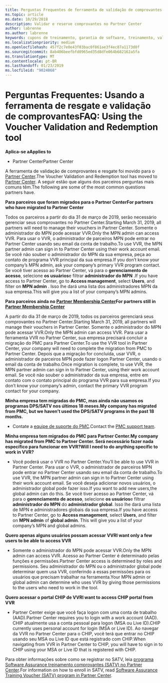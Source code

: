 ```yaml
---
title: Perguntas Frequentes de ferramenta de validação de comprovantes | Partner Center
ms.topic: article
ms.date: 10/29/2018
description: Validar e reserve comprovantes no Partner Center
author: labrenne
ms.author: labrenne
keywords: cupons de treinamento, garantia de software, treinamento, validar comprovantes, comprovantes de reserva
ms.localizationpriority: medium
ms.openlocfilehash: 457f2c7e0e43f03bac0f861ae3f4ec87a1173d0f
ms.sourcegitcommit: 8ab406beefbfd0965ed35d8dfe064b682162a5fa
ms.translationtype: MT
ms.contentlocale: pt-BR
ms.lasthandoff: 01/23/2019
ms.locfileid: "9024868"
---
```

# <a name="faq-using-the-voucher-validation-and-redemption-tool"></a><span data-ttu-id="d549d-104">Perguntas Frequentes: Usando a ferramenta de resgate e validação de comprovantes</span><span class="sxs-lookup"><span data-stu-id="d549d-104">FAQ: Using the Voucher Validation and Redemption tool</span></span> 

**<span data-ttu-id="d549d-105">Aplica-se a</span><span class="sxs-lookup"><span data-stu-id="d549d-105">Applies to</span></span>**

- <span data-ttu-id="d549d-106">Partner Center</span><span class="sxs-lookup"><span data-stu-id="d549d-106">Partner Center</span></span>

<span data-ttu-id="d549d-107">A ferramenta de validação de comprovantes e resgate foi movido para o [Partner Center](https://partner.microsoft.com/en-us/pcv/dashboard/overview).</span><span class="sxs-lookup"><span data-stu-id="d549d-107">The Voucher Validation and Redemption tool has moved to [Partner Center](https://partner.microsoft.com/en-us/pcv/dashboard/overview).</span></span> <span data-ttu-id="d549d-108">A seguir estão que alguns dos parceiros perguntas mais comuns têm.</span><span class="sxs-lookup"><span data-stu-id="d549d-108">The following are some of the most common questions partners have.</span></span> 

**<span data-ttu-id="d549d-109">Para parceiros que foram migrados para o Partner Center</span><span class="sxs-lookup"><span data-stu-id="d549d-109">For partners who have migrated to Partner Center</span></span>**

 <span data-ttu-id="d549d-110">Todos os parceiros a partir do dia 31 de março de 2019, serão necessário gerenciar seus comprovantes no Partner Center.</span><span class="sxs-lookup"><span data-stu-id="d549d-110">Starting March 31, 2019, all partners will need to manage their vouchers in Partner Center.</span></span> <span data-ttu-id="d549d-111">Somente o administrador do MPN pode acessar VVR.</span><span class="sxs-lookup"><span data-stu-id="d549d-111">Only the MPN admin can access VVR.</span></span> <span data-ttu-id="d549d-112">Para usar o VVR, o administrador de parceiros MPN pode entrar no Partner Center usando seu email da conta de trabalho.</span><span class="sxs-lookup"><span data-stu-id="d549d-112">To use VVR, the MPN partner admin can sign in to Partner Center using their work account email.</span></span> <span data-ttu-id="d549d-113">Se você não souber o administrador do MPN da sua empresa, peça ao contato de programa VVR principal da sua empresa.</span><span class="sxs-lookup"><span data-stu-id="d549d-113">If you don’t know your company’s MPN admin, ask your company’s primary VVR program contact.</span></span>  <span data-ttu-id="d549d-114">Se você tiver acesso ao Partner Center, vá para o **gerenciamento de acesso**, selecione **os usuários**e filtrar **administrador do MPN** .</span><span class="sxs-lookup"><span data-stu-id="d549d-114">If you have access to Partner Center, go to **Access management**, select **Users**, and filter on **MPN admin** .</span></span> <span data-ttu-id="d549d-115">Isso lhe dará uma lista dos administradores MPN da sua empresa.</span><span class="sxs-lookup"><span data-stu-id="d549d-115">This will give you a list of your company’s MPN admins.</span></span>  

**<span data-ttu-id="d549d-116">Para parceiros ainda no [Partner Membership Center](https://partner.microsoft.com/)</span><span class="sxs-lookup"><span data-stu-id="d549d-116">For partners still in [Partner Membership Center](https://partner.microsoft.com/)</span></span>**

<span data-ttu-id="d549d-117">A partir do dia 31 de março de 2019, todos os parceiros gerenciará seus comprovantes no Partner Center.</span><span class="sxs-lookup"><span data-stu-id="d549d-117">Starting March 31, 2019, all partners will manage their vouchers in Partner Center.</span></span> <span data-ttu-id="d549d-118">Somente o administrador do MPN pode acessar VVR.</span><span class="sxs-lookup"><span data-stu-id="d549d-118">Only the MPN admin can access VVR.</span></span> <span data-ttu-id="d549d-119">Para usar a ferramenta VVR no Partner Center, sua empresa precisará concluir a migração do PMC para Partner Center.</span><span class="sxs-lookup"><span data-stu-id="d549d-119">To use the VVR tool in Partner Center, your company will need to complete the migration from PMC to Partner Center.</span></span> <span data-ttu-id="d549d-120">Depois que a migração for concluída, usar VVR, o administrador de parceiros MPN pode fazer logon Partner Center, usando o email da conta de trabalho.</span><span class="sxs-lookup"><span data-stu-id="d549d-120">Once migration is complete, to use VVR, the MPN partner admin can sign in to Partner Center, using their work account email.</span></span> <span data-ttu-id="d549d-121">Se você não souber o administrador da sua empresa, entre em contato com o contato principal do programa VVR para sua empresa.</span><span class="sxs-lookup"><span data-stu-id="d549d-121">If you don’t know your company’s admin, contact the primary VVR program contact for your company.</span></span>  


**<span data-ttu-id="d549d-122">Minha empresa tem migradas do PMC, mas ainda não usamos os programas DPS/SATV nos últimos 18 meses.</span><span class="sxs-lookup"><span data-stu-id="d549d-122">My company has migrated from PMC, but we haven’t used the DPS/SATV programs in the past 18 months.</span></span>**

- <span data-ttu-id="d549d-123">Contate a [equipe de suporte do PMC](mailto:proghelp@microsoft.com).</span><span class="sxs-lookup"><span data-stu-id="d549d-123">Contact the [PMC support team](mailto:proghelp@microsoft.com).</span></span> 


**<span data-ttu-id="d549d-124">Minha empresa tem migrados do PMC para Partner Center.</span><span class="sxs-lookup"><span data-stu-id="d549d-124">My company has migrated from PMC to Partner Center.</span></span> <span data-ttu-id="d549d-125">Será necessário fazer nada específico para funcionar em VVR?</span><span class="sxs-lookup"><span data-stu-id="d549d-125">Will I need to do anything specific to work in VVR?</span></span>** 

- <span data-ttu-id="d549d-126">Você poderá usar o VVR no Partner Center.</span><span class="sxs-lookup"><span data-stu-id="d549d-126">You’ll be able to use VVR in Partner Center.</span></span>  <span data-ttu-id="d549d-127">Para usar o VVR, o administrador de parceiros MPN pode entrar no Partner Center usando seu email da conta de trabalho.</span><span class="sxs-lookup"><span data-stu-id="d549d-127">To use VVR, the MPN partner admin can sign in to Partner Center using their work account email.</span></span> <span data-ttu-id="d549d-128">Se você deseja adicionar novos usuários, o administrador global pode fazer isso.</span><span class="sxs-lookup"><span data-stu-id="d549d-128">If you want to add new users,the global admin can do this.</span></span> <span data-ttu-id="d549d-129">Se você tiver acesso ao Partner Center, vá para o **gerenciamento de acesso**, selecione **os usuários**e filtrar **administrador do MPN** do **administrador global**. Isso lhe dará uma lista de MPN e administradores globais da sua empresa.</span><span class="sxs-lookup"><span data-stu-id="d549d-129">If you have access to Partner Center, go to **Access management**, select **Users**, and filter on **MPN admin** of **global admin**. This will give you a list of your company’s MPN and global admins.</span></span>  

**<span data-ttu-id="d549d-130">Quero apenas alguns usuários possam acessar VVR</span><span class="sxs-lookup"><span data-stu-id="d549d-130">I want only a few users to be able to access VVR</span></span>**

- <span data-ttu-id="d549d-131">Somente o administrador do MPN pode acessar VVR.</span><span class="sxs-lookup"><span data-stu-id="d549d-131">Only the MPN admin can access VVR.</span></span> <span data-ttu-id="d549d-132">Acesso ao Partner Center é determinado pelas funções e permissões.</span><span class="sxs-lookup"><span data-stu-id="d549d-132">Partner Center access is determined by roles and permissions.</span></span> <span data-ttu-id="d549d-133">Seu administrador do MPN ou o administrador global pode determinar quem usa VVR, conferindo a essas permissões para os usuários que precisam trabalhar na ferramenta.</span><span class="sxs-lookup"><span data-stu-id="d549d-133">Your MPN admin or global admin can determine who uses VVR by giving those permissions to the users who need to work in the tool.</span></span>

**<span data-ttu-id="d549d-134">Quero acessar o portal CHIP de VVR</span><span class="sxs-lookup"><span data-stu-id="d549d-134">I want to access CHIP portal from VVR</span></span>**

- <span data-ttu-id="d549d-135">Partner Center exige que você faça logon com uma conta de trabalho (AAD).</span><span class="sxs-lookup"><span data-stu-id="d549d-135">Partner Center requires you to login with a work account (AAD).</span></span>  <span data-ttu-id="d549d-136">CHIP atualmente usa a conta pessoal para logon (MSA ou Live ID).</span><span class="sxs-lookup"><span data-stu-id="d549d-136">CHIP currently uses personal account for login (MSA or Live ID).</span></span>  <span data-ttu-id="d549d-137">Ao navegar da VVR no Partner Center para o CHIP, você terá que entrar no CHIP usando seu MSA ou Live ID que está registrado com CHIP.</span><span class="sxs-lookup"><span data-stu-id="d549d-137">When navigating from VVR in Partner Center to CHIP, you will have to sign in to CHIP using your MSA or Live ID that is registered with CHIP.</span></span>

<span data-ttu-id="d549d-138">Para obter informações sobre como se registrar no SATV, leia [programa Software Assurance treinamento comprovantes (SATV) no Partner Center](software-assurance-satv.md).</span><span class="sxs-lookup"><span data-stu-id="d549d-138">For information on how to enroll in SATV, read [Software Assurance Training Voucher (SATV) program in Partner Center](software-assurance-satv.md).</span></span>
 <!--
For information on how to enroll in Software Assurance DPS programs, read [Software Assurance programs in Partner Center](software-assurance-dps.md).-->